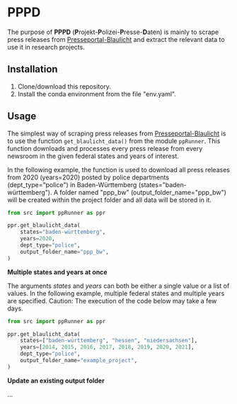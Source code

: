 # PPPD

The purpose of **PPPD** (**P**rojekt-**P**olizei-**P**resse-**D**aten) is mainly to scrape press releases from [Presseportal-Blaulicht](https://www.presseportal.de/blaulicht/) and extract the relevant data to use it in research projects.


## Installation
1. Clone/download this repository.
2. Install the conda environment from the file "env.yaml".


## Usage

The simplest way of scraping press releases from [Presseportal-Blaulicht](https://www.presseportal.de/blaulicht/) is to use the function `get_blaulicht_data()` from the module `ppRunner`. This function downloads and processes every press release from every newsroom in the given federal states and years of interest.

In the following example, the function is used to download all press releases from 2020 (years=2020) posted by police departments (dept_type="police") in Baden-Württemberg (states="baden-württemberg"). A folder named "ppp_bw" (output_folder_name="ppp_bw") will be created within the project folder and all data will be stored in it.

```python
from src import ppRunner as ppr

ppr.get_blaulicht_data(
    states="baden-württemberg",                         
    years=2020,                                         
    dept_type="police",
    output_folder_name="ppp_bw",
)
```


**Multiple states and years at once**

The arguments *states* and *years* can both be either a single value or a list of values. In the following example, multiple federal states and multiple years are specified. Caution: The execution of the code below may take a few days.

```python
from src import ppRunner as ppr

ppr.get_blaulicht_data(
    states=["baden-württemberg", "hessen", "niedersachsen"],                         
    years=[2014, 2015, 2016, 2017, 2018, 2019, 2020, 2021],                                         
    dept_type="police",
    output_folder_name="example_project",
)
```


**Update an existing output folder**

... 
